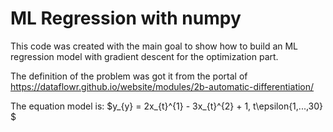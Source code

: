 # ML Regression with numpy

This code was created with the main goal to show how to build an ML regression model with gradient descent for the optimization part.

The definition of the problem was got it from the portal of https://dataflowr.github.io/website/modules/2b-automatic-differentiation/

The equation model is: $y_{y} = 2x_{t}^{1} - 3x_{t}^{2} + 1, t\epsilon{1,...,30} $
